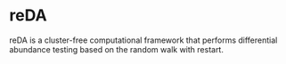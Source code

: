 # reDA
reDA is a cluster-free computational framework that performs differential abundance testing based on the random walk with restart.
